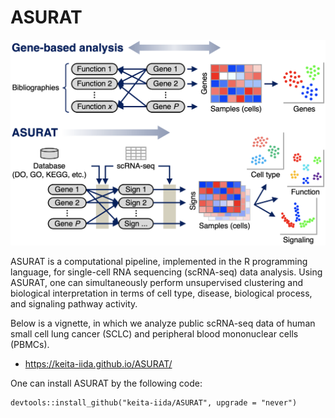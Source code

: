 # ASURAT

<img src="figures/figure_00_0001.png" width="600px">

ASURAT is a computational pipeline, implemented in the R programming language, for single-cell RNA sequencing (scRNA-seq) data analysis.
Using ASURAT, one can simultaneously perform unsupervised clustering and biological interpretation in terms of cell type, disease, biological process, and signaling pathway activity.

Below is a vignette, in which we analyze public scRNA-seq data of human small cell lung cancer (SCLC) and peripheral blood mononuclear cells (PBMCs).

* https://keita-iida.github.io/ASURAT/

One can install ASURAT by the following code:

```{r}
devtools::install_github("keita-iida/ASURAT", upgrade = "never")
```

